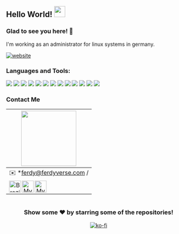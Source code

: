 ## Hello World! <img src="https://github.com/Ferdyverse/Ferdyverse/raw/master/gifs/Hi.gif" width="30px"></h2>


### Glad to see you here! 🤩

I'm working as an administrator for linux systems in germany.

[![website](https://img.shields.io/badge/PersonalWebsite-ferdyverse.com-2648ff?style=flat&logo=google-chrome)](https://ferdyverse.com/)

### Languages and Tools:

<img src="https://img.shields.io/badge/-HTML5-E34F26?style=flat&logo=html5&logoColor=white"> <img src="https://img.shields.io/badge/-CSS3-1572B6?style=flat&logo=css3&logoColor=white"> <img src="https://img.shields.io/badge/-Bootstrap-563D7C?style=flat&logo=bootstrap&logoColor=white"> <img src="https://img.shields.io/badge/-JavaScript-black?style=flat&logo=javascript&logoColor=eed718"> <img src="https://img.shields.io/badge/-Python3-3776AB?style=flat&logo=python&logoColor=white"> <img src="https://img.shields.io/badge/-NodeJS-339933?style=flat&logo=node.js&logoColor=white"> <img src="https://img.shields.io/badge/-MongoDB-47A248?style=flat&logo=mongodb&logoColor=white"> <img src="https://img.shields.io/badge/-MySQL-4479A1?style=flat&logo=mysql&logoColor=white"> <img src="https://img.shields.io/badge/-Git-F05032?style=flat&logo=git&logoColor=white"> <img src="https://img.shields.io/badge/-Ansible-EE0000?style=flat&logo=ansible&logoColor=white"> <img src="https://img.shields.io/badge/-Docker-2496ED?style=flat&logo=docker&logoColor=white"> <img src="https://img.shields.io/badge/-Linux-FCC624?style=flat&logo=linux&logoColor=white"> <img src="https://img.shields.io/badge/-Windows-0078D6?style=flat&logo=windows&logoColor=white">


### Contact Me
|  <a href="https://github.com/rkasale28"><img src="https://github.com/Ferdyverse/Ferdyverse/raw/master/gifs/coder.gif" height="150px" /></a> |
|:---------------------------------------------------------------------------------------------------------------------------------------: |
| ✉️ *ferdy@ferdyverse.com /| ✉️ ferdy@berger-em.de* |
|  <a href="https://www.linkedin.com/in/ferdinand-berger-19964b9a"><img align="left" alt="Brazier85's Linkdein" width="32px" height="32px"  src="https://cdn.jsdelivr.net/npm/simple-icons@v3/icons/linkedin.svg" /></a> &nbsp; &nbsp; <a href="https://github.com/ferdyverse"><img align="left" alt="My Github" width="32px" height="32px" src="https://cdn.jsdelivr.net/npm/simple-icons@v3/icons/github.svg" /></a> &nbsp; &nbsp; <a href="https://t.me/brazier85"><img align="left" alt="My Telegram" width="32px" height="32px"  src="https://cdn.jsdelivr.net/npm/simple-icons@v3/icons/telegram.svg" /></a> &nbsp; &nbsp;  |


#

<div align="center">

### Show some ❤️ by starring some of the repositories!

[![ko-fi](https://www.ko-fi.com/img/githubbutton_sm.svg)](https://ko-fi.com/L4L023BZO)
</div>
